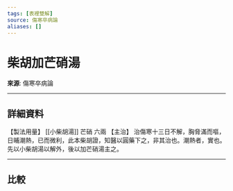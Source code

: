 ```yaml
---
tags: [表裡雙解]
source: 傷寒卒病論
aliases: []
---
```


# 柴胡加芒硝湯

**來源**: 傷寒卒病論  

---

## 詳細資料
【製法用量】 [[小柴胡湯]] 芒硝
六兩
【主治】
治傷寒十三日不解，胸脅滿而嘔，日晡潮熱，已而微利，此本柴胡證，知醫以圓藥下之，非其治也。潮熱者，實也。先以小柴胡湯以解外，後以加芒硝湯主之。

---

## 比較
